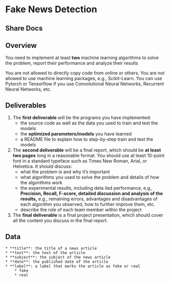 # Fake News Detection
## Share Docs

## Overview
You need to implement at least **two** machine learning algorithms to solve the problem, report their performance and analyze their results

You are not allowed to directly copy code from online or others. You are not allowed to use machine learning packages, e.g., Scikit-Learn. You can use Pytorch or Tensorflow if you use Convolutional Neural Networks, Recurrent Neural Networks, etc.

## Deliverables
1. The **first deliverable** will be the programs you have implemented:
	* the source code as well as the data you used to train and test the models
	* the **optimized parameters/models** you have learned
	* a README file to explain how to step-by-step train and test the models
2. The **second deliverable** will be a final report, which should be **at least two pages** long in a reasonable format. You should use at least 10-point font in a standard typeface such as Times New Roman, Arial, or Helvetica. It should discuss:
	* what the problem is and why it’s important
	* what algorithms you used to solve the problem and details of how the algorithms work
	* the experimental results, including deta iled performance, e.g., **Precision, Recall, F-score, detailed discussion and analysis of the results,** e.g., remaining errors, advantages and disadvantages of each algorithm you observed, how to further improve them, etc. 
	* describe the role of each team member within the project
3. The **final deliverable** is a final project presentation, which should cover all the content you discuss in the final report. 

## Data
	* **title**: the title of a news article
	* **text**: the text of the article
	* **subject**: the subject of the news article
	* **date**: the published date of the article
	* **label**: a label that marks the article as fake or real
		* fake
		* real
